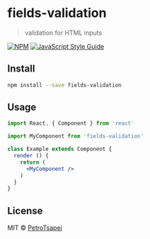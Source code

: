 # fields-validation

> validation for HTML inputs

[![NPM](https://img.shields.io/npm/v/fields-validation.svg)](https://www.npmjs.com/package/fields-validation) [![JavaScript Style Guide](https://img.shields.io/badge/code_style-standard-brightgreen.svg)](https://standardjs.com)

## Install

```bash
npm install --save fields-validation
```

## Usage

```jsx
import React, { Component } from 'react'

import MyComponent from 'fields-validation'

class Example extends Component {
  render () {
    return (
      <MyComponent />
    )
  }
}
```

## License

MIT © [PetroTsapei](https://github.com/PetroTsapei)
